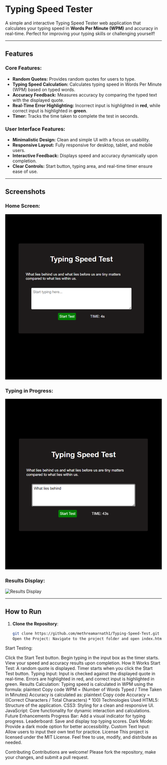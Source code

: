 # Typing Speed Tester

A simple and interactive Typing Speed Tester web application that calculates your typing speed in **Words Per Minute (WPM)** and accuracy in real-time. Perfect for improving your typing skills or challenging yourself!

---

## Features

### Core Features:

- **Random Quotes:** Provides random quotes for users to type.
- **Typing Speed Calculation:** Calculates typing speed in Words Per Minute (WPM) based on typed words.
- **Accuracy Feedback:** Measures accuracy by comparing the typed text with the displayed quote.
- **Real-Time Error Highlighting:** Incorrect input is highlighted in **red**, while correct input is highlighted in **green**.
- **Timer:** Tracks the time taken to complete the test in seconds.

### User Interface Features:

- **Minimalistic Design:** Clean and simple UI with a focus on usability.
- **Responsive Layout:** Fully responsive for desktop, tablet, and mobile users.
- **Interactive Feedback:** Displays speed and accuracy dynamically upon completion.
- **Clear Controls:** Start button, typing area, and real-time timer ensure ease of use.

---

## Screenshots

### Home Screen:

![Typing Speed Tester](start.png)

### Typing in Progress:

![Typing in Progress](typing.png)

### Results Display:

![Results Display](results.png)

---

## How to Run

1. **Clone the Repository**:
   ```bash
   git clone https://github.com/methreamarnath1/Typing-Speed-Test.git
   Open the Project: Navigate to the project folder and open index.html in any modern web browser.
   ```

Start Testing:

Click the Start Test button.
Begin typing in the input box as the timer starts.
View your speed and accuracy results upon completion.
How It Works
Start Test:
A random quote is displayed.
Timer starts when you click the Start Test button.
Typing Input:
Input is checked against the displayed quote in real-time.
Errors are highlighted in red, and correct input is highlighted in green.
Results Calculation:
Typing speed is calculated in WPM using the formula:
plaintext
Copy code
WPM = (Number of Words Typed / Time Taken in Minutes)
Accuracy is calculated as:
plaintext
Copy code
Accuracy = ((Correct Characters / Total Characters) \* 100)
Technologies Used
HTML5: Structure of the application.
CSS3: Styling for a clean and responsive UI.
JavaScript: Core functionality for dynamic interaction and calculations.
Future Enhancements
Progress Bar: Add a visual indicator for typing progress.
Leaderboard: Save and display top typing scores.
Dark Mode: Provide a dark mode option for better accessibility.
Custom Text Input: Allow users to input their own text for practice.
License
This project is licensed under the MIT License. Feel free to use, modify, and distribute as needed.

Contributing
Contributions are welcome! Please fork the repository, make your changes, and submit a pull request.
